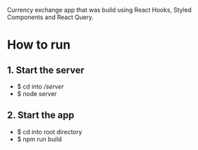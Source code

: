 Currency exchange app that was build using React Hooks, Styled Components and React Query.

# How to run
## 1. Start the server
* $ cd into */server*
* $ node server

## 2. Start the app
* $ cd into root directory
* $ npm run build
